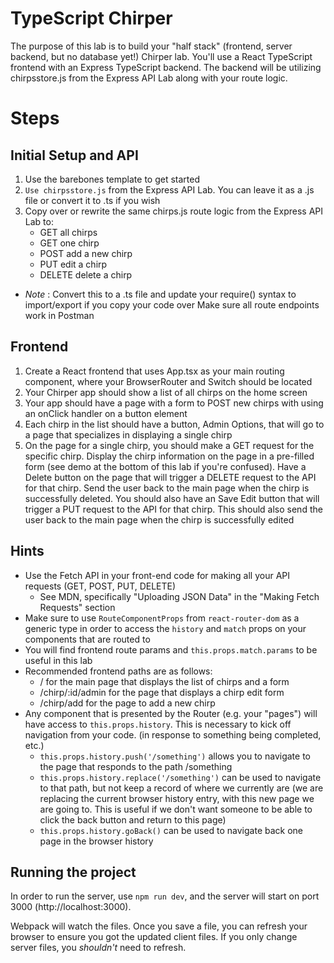 # TypeScript Chirper
The purpose of this lab is to build your "half stack" (frontend, server backend, but no database yet!) Chirper lab. You'll use a React TypeScript frontend with an Express TypeScript backend. The backend will be utilizing chirpsstore.js from the Express API Lab along with your route logic.

# Steps
## Initial Setup and API
1. Use the barebones template to get started
2. `Use chirpsstore.js` from the Express API Lab. You can leave it as a .js file or convert it to .ts if you wish
3. Copy over or rewrite the same chirps.js route logic from the Express API Lab to:
    * GET all chirps
    * GET one chirp
    * POST add a new chirp
    * PUT edit a chirp
    * DELETE delete a chirp
* _Note_ : Convert this to a .ts file and update your require() syntax to import/export if you copy your code over
Make sure all route endpoints work in Postman

## Frontend
1. Create a React frontend that uses App.tsx as your main routing component, where your BrowserRouter and Switch should be located
2. Your Chirper app should show a list of all chirps on the home screen
3. Your app should have a page with a form to POST new chirps with using an onClick handler on a button element
4. Each chirp in the list should have a button, Admin Options, that will go to a page that specializes in displaying a single chirp
5. On the page for a single chirp, you should make a GET request for the specific chirp. Display the chirp information on the page in a pre-filled form (see demo at the bottom of this lab if you're confused). Have a Delete button on the page that will trigger a DELETE request to the API for that chirp. Send the user back to the main page when the chirp is successfully deleted. You should also have an Save Edit button that will trigger a PUT request to the API for that chirp. This should also send the user back to the main page when the chirp is successfully edited
## Hints
* Use the Fetch API in your front-end code for making all your API requests (GET, POST, PUT, DELETE)
    * See MDN, specifically "Uploading JSON Data" in the "Making Fetch Requests" section
* Make sure to use `RouteComponentProps` from `react-router-dom` as a generic type in order to access the `history` and `match` props on your components that are routed to
* You will find frontend route params and `this.props.match.params` to be useful in this lab
* Recommended frontend paths are as follows:
    * / for the main page that displays the list of chirps and a form
    * /chirp/:id/admin for the page that displays a chirp edit form
    * /chirp/add for the page to add a new chirp
* Any component that is presented by the Router (e.g. your "pages") will have access to `this.props.history`. This is necessary to kick off navigation from your code. (in response to something being completed, etc.)
    * `this.props.history.push('/something')` allows you to navigate to the page that responds to the path /something
    * `this.props.history.replace('/something')` can be used to navigate to that path, but not keep a record of where we currently are (we are replacing the current browser history entry, with this new page we are going to. This is useful if we don't want someone to be able to click the back button and return to this page)
    * `this.props.history.goBack()` can be used to navigate back one page in the browser history

## Running the project
In order to run the server, use `npm run dev`, and the server will start on port 3000 (http://localhost:3000). 

Webpack will watch the files. Once you save a file, you can refresh your browser to ensure you got the updated client files. If you only change server files, you *shouldn't* need to refresh.
